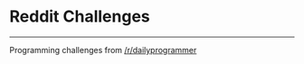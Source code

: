 # Reddit Challenges
---

Programming challenges from [/r/dailyprogrammer](https://www.reddit.com/r/dailyprogrammer)